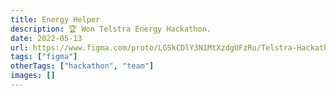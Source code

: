 ```yaml
---
title: Energy Helper
description: 🏆 Won Telstra Energy Hackathon.
date: 2022-05-13
url: https://www.figma.com/proto/LGSkCDlY3N1MtXzdgUFzRu/Telstra-Hackathon?node-id=1%3A3&scaling=scale-down&page-id=0%3A1&starting-point-node-id=1%3A3
tags: ["figma"]
otherTags: ["hackathon", "team"]
images: []
---
```

